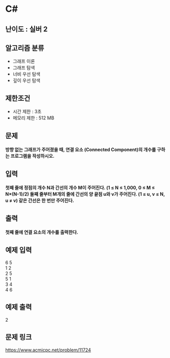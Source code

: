 # C#

## 난이도 : 실버 2

## 알고리즘 분류
  - 그래프 이론
  - 그래프 탐색
  - 너비 우선 탐색
  - 깊이 우선 탐색

## 제한조건
  - 시간 제한 : 3초
  - 메모리 제한 : 512 MB

## 문제
#### 방향 없는 그래프가 주어졌을 때, 연결 요소 (Connected Component)의 개수를 구하는 프로그램을 작성하시오.

## 입력
#### 첫째 줄에 정점의 개수 N과 간선의 개수 M이 주어진다. (1 ≤ N ≤ 1,000, 0 ≤ M ≤ N×(N-1)/2) 둘째 줄부터 M개의 줄에 간선의 양 끝점 u와 v가 주어진다. (1 ≤ u, v ≤ N, u ≠ v) 같은 간선은 한 번만 주어진다.

## 출력
#### 첫째 줄에 연결 요소의 개수를 출력한다.

## 예제 입력
6 5<br/>
1 2<br/>
2 5<br/>
5 1<br/>
3 4<br/>
4 6<br/>

## 예제 출력
2<br/>

## 문제 링크
https://www.acmicpc.net/problem/11724